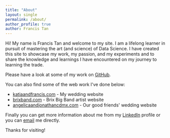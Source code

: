 ```yaml
---
title: "About"
layout: single
permalink: /about/
author_profile: true
author: Francis Tan
---
```

Hi! My name is Francis Tan and welcome to my site. I am a lifelong learner in
pursuit of mastering the art (and science) of Data Science. I have created this
site to showcase my work, my passion, and my experiments and to share the
knowledge and learnings I have encountered on my journey to learning the trade.

Please have a look at some of my work on [GitHub](https://github.com/ftan84).

You can also find some of the web work I've done below:

* [katiaandfrancis.com](http://katiaandfrancis.com) - My wedding website
* [brixband.com](http://brixband.com) - Brix Big Band artist website
* [angelicaandjonathancdmx.com](http://angelicaandjonathancdmx.com) - Our good
friends' wedding website

Finally you can get more information about me from my
[LinkedIn](https://www.linkedin.com/in/francis-tan-mba-ba59a84) profile or you
can [email](mailto:tds.ftan@gmail.com) me directly.

Thanks for visiting!
